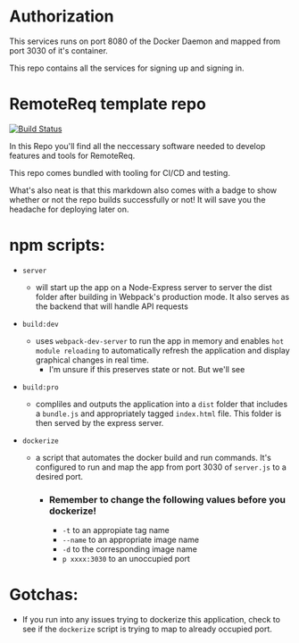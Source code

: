 # Authorization

This services runs on port 8080 of the Docker Daemon and mapped from port 3030 of it's container.

This repo contains all the services for signing up and signing in. 

# RemoteReq template repo    
[![Build Status](https://travis-ci.org/RemoteReq/Template.svg?branch=master)](https://travis-ci.org/RemoteReq/Template)

In this Repo you'll find all the neccessary software needed to develop features and tools for RemoteReq. 

This repo comes bundled with tooling for CI/CD and testing. 

What's also neat is that this markdown also comes with a badge to show whether or not the repo builds successfully or not! It will save you the headache for deploying later on.

# npm scripts:

- `server` 
  - will start up the app on a Node-Express server to server the dist folder after building in Webpack's production mode. It also serves as the backend that will handle API requests

- `build:dev`
  - uses `webpack-dev-server` to run the app in memory and enables `hot module reloading` to automatically refresh the application and display graphical changes in real time. 
    - I'm unsure if this preserves state or not. But we'll see

- `build:pro`
  - compliles and outputs the application into a `dist` folder that includes a `bundle.js` and appropriately tagged `index.html` file. This folder is then served by the express server.

- `dockerize`
  - a script that automates the docker build and run commands. It's configured to run and map the app from port 3030 of `server.js` to a desired port.

    - ### Remember to change the following values before you dockerize!
      - `-t` to an appropiate tag name
      - `--name` to an appropriate image name
      - `-d` to the corresponding image name
      - `p xxxx:3030` to an unoccupied port

# Gotchas:

  - If you run into any issues trying to dockerize this application, check to see if the `dockerize` script is trying to map to already occupied port.